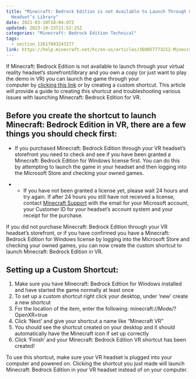 ```yaml
---
title: "Minecraft: Bedrock Edition is not Available to Launch Through my VR
  Headset’s Library"
date: 2021-03-10T18:04:07Z
updated: 2023-10-23T21:52:25Z
categories: "Minecraft: Bedrock Edition Technical"
tags:
  - section_12617893243277
link: https://help.minecraft.net/hc/en-us/articles/360057773212-Minecraft-Bedrock-Edition-is-not-Available-to-Launch-Through-my-VR-Headset-s-Library
---
```


If Minecraft: Bedrock Edition is not available to launch through your virtual reality headset’s storefront/library and you own a copy (or just want to play the demo in VR) you can launch the game through your computer by [clicking this link](minecraft://Mode/?OpenXR=true) or by creating a custom shortcut. This article will provide a guide to creating this shortcut and troubleshooting various issues with launching Minecraft: Bedrock Edition for VR. 

## Before you create the shortcut to launch Minecraft: Bedrock Edition in VR, there are a few things you should check first: 

- If you purchased Minecraft: Bedrock Edition through your VR headset’s storefront you need to check and see if you have been granted a Minecraft: Bedrock Edition for Windows license first. You can do this by attempting to launch the game in your headset and then logging into the Microsoft Store and checking your owned games. 

<!-- -->

- - If you have not been granted a license yet, please wait 24 hours and try again. If after 24 hours you still have not received a license, contact [Minecraft Support](https://aka.ms/Minecraft-Support) with the email for your Microsoft account, your Customer ID for your headset’s account system and your receipt for the purchase. 

If you did not purchase Minecraft: Bedrock Edition through your VR headset’s storefront, or if you have confirmed you have a Minecraft: Bedrock Edition for Windows license by logging into the Microsoft Store and checking your owned games, you can now create the custom shortcut to launch Minecraft: Bedrock Edition in VR. 

## Setting up a Custom Shortcut: 

1.  Make sure you have Minecraft: Bedrock Edition for Windows installed and have started the game normally at least once
2.  To set up a custom shortcut right click your desktop, under ‘new’ create a new shortcut 
3.  For the location of the item, enter the following: minecraft://Mode/?OpenXR=true 
4.  Click ‘Next’ and give your shortcut a name like “Minecraft VR” 
5.  You should see the shortcut created on your desktop and it should automatically have the Minecraft icon if set up correctly 
6.  Click ‘Finish’ and your Minecraft: Bedrock Edition VR shortcut has been created! 

To use this shortcut, make sure your VR headset is plugged into your computer and powered on. Clicking the shortcut you just made will launch Minecraft: Bedrock Edition in your VR headset instead of on your computer.
